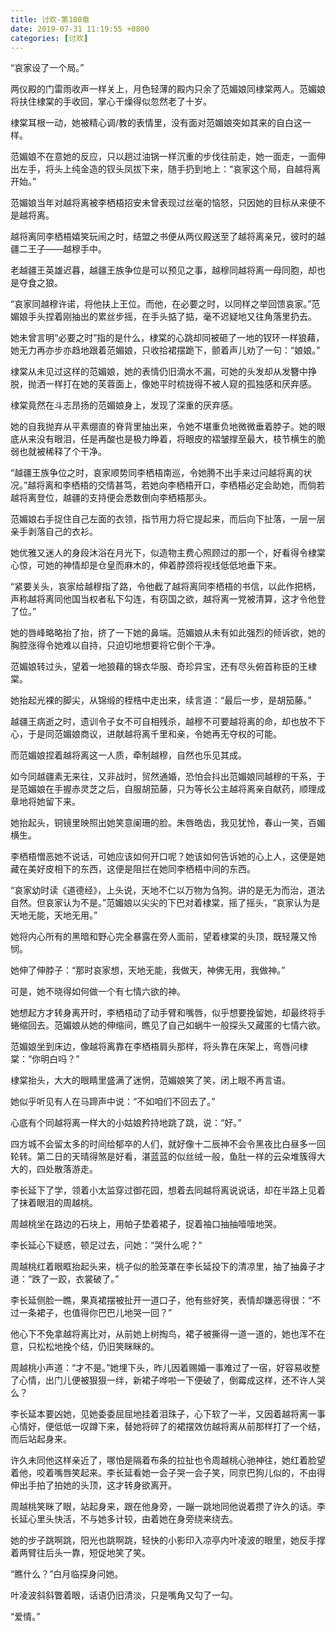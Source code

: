 ```yaml
---
title: 讨欢-第180章
date: 2019-07-31 11:19:55 +0800
categories: [讨欢]
---
```


“哀家设了一个局。”

两仪殿的门雷雨收声一样关上，月色轻薄的殿内只余了范媚娘同棣棠两人。范媚娘将扶住棣棠的手收回，掌心干燥得似忽然老了十岁。

棣棠耳根一动，她被精心调/教的表情里，没有面对范媚娘突如其来的自白这一样。

范媚娘不在意她的反应，只以趟过油锅一样沉重的步伐往前走，她一面走，一面伸出左手，将头上纯金造的钗头凤拔下来，随手扔到地上：“哀家这个局，自越将离开始。”

范媚娘当年对越将离被李栖梧招安未曾表现过丝毫的恼怒，只因她的目标从来便不是越将离。

越将离同李栖梧嬉笑玩闹之时，结盟之书便从两仪殿送至了越将离亲兄，彼时的越疆二王子——越穆手中。

老越疆王英雄迟暮，越疆王族争位是可以预见之事，越穆同越将离一母同胞，却也是夺食之狼。

“哀家同越穆许诺，将他扶上王位。而他，在必要之时，以同样之举回馈哀家。”范媚娘手头捏着刚抽出的累丝步摇，在手头掂了掂，毫不迟疑地又往角落里扔去。

她未曾言明“必要之时”指的是什么，棣棠的心跳却同被砸了一地的钗环一样狼藉，她无力再亦步亦趋地跟着范媚娘，只收拾裙摆跪下，颤着声儿劝了一句：“娘娘。”

棣棠从未见过这样的范媚娘，她的表情仍旧滴水不漏，可她的头发却从发簪中挣脱，抛洒一样打在她的芙蓉面上，像她平时梳拢得不被人窥的孤独感和厌弃感。

棣棠竟然在斗志昂扬的范媚娘身上，发现了深重的厌弃感。

她的自我抛弃从平素绷直的脊背里抽出来，令她不堪重负地微微垂着脖子。她的眼底从来没有眼泪，任是再酸也是极力睁着，将眼皮的褶皱撑至最大，枝节横生的脆弱也就被稀释了个干净。

“越疆王族争位之时，哀家顺势同李栖梧南巡，令她腾不出手来过问越将离的状况。”越将离和李栖梧的交情甚笃，若她向李栖梧开口，李栖梧必定会助她，而倘若越将离登位，越疆的支持便会悉数倒向李栖梧那头。

范媚娘右手捉住自己左面的衣领，指节用力将它提起来，而后向下扯落，一层一层亲手剥落自己的衣衫。

她优雅又迷人的身段沐浴在月光下，似造物主费心照顾过的那一个，好看得令棣棠心惊，可她的神情却是仓皇而麻木的，伸着脖颈将视线低低地垂下来。

“紧要关头，哀家给越穆指了路，令他截了越将离同李栖梧的书信，以此作把柄，声称越将离同他国当权者私下勾连，有窃国之欲，越将离一党被清算，这才令他登了位。”

她的唇峰略略抬了抬，挤了一下她的鼻端。范媚娘从未有如此强烈的倾诉欲，她的胸腔涨得令她难以自持，只迫切地想要将它倒个干净。

范媚娘转过头，望着一地狼藉的锦衣华服、奇珍异宝，还有尽头俯首称臣的王棣棠。

她抬起光裸的脚尖，从锦缎的桎梏中走出来，续言道：“最后一步，是胡笳藤。”

越疆王病逝之时，遗训令子女不可自相残杀，越穆不可要越将离的命，却也放不下心，于是同范媚娘商议，进献越将离千里和亲，令她再无夺权的可能。

而范媚娘捏着越将离这一人质，牵制越穆，自然也乐见其成。

如今同越疆素无来往，又非战时，贸然通婚，恐怕会抖出范媚娘同越穆的干系，于是范媚娘在手握赤灵芝之后，自服胡笳藤，只为等长公主越将离亲自献药，顺理成章地将她留下来。

她抬起头，铜镜里映照出她笑意阑珊的脸。朱唇皓齿，我见犹怜，春山一笑，百媚横生。

李栖梧憎恶她不说话，可她应该如何开口呢？她该如何告诉她的心上人，这便是她藏在美好皮相下的东西，这便是阻拦在她同李栖梧中间的东西。

“哀家幼时读《道德经》，上头说，天地不仁以万物为刍狗。讲的是无为而治，道法自然。但哀家认为不是。”范媚娘以尖尖的下巴对着棣棠，摇了摇头，“哀家认为是天地无能，天地无用。”

她将内心所有的黑暗和野心完全暴露在旁人面前，望着棣棠的头顶，既轻蔑又怜悯。

她伸了伸脖子：“那时哀家想，天地无能，我做天，神佛无用，我做神。”

可是，她不晓得如何做一个有七情六欲的神。

她想起方才转身离开时，李栖梧动了动手臂和嘴唇，似乎想要挽留她，却最终将手蜷缩回去。范媚娘从她的伸缩间，瞧见了自己如蜗牛一般探头又藏匿的七情六欲。

范媚娘坐到床边，像越将离靠在李栖梧肩头那样，将头靠在床架上，弯唇问棣棠：“你明白吗？”

棣棠抬头，大大的眼睛里盛满了迷惘，范媚娘笑了笑，闭上眼不再言语。

她似乎听见有人在马蹄声中说：“不如咱们不回去了。”

心底有个同越将离一样大的小姑娘矜持地跳了跳，说：“好。”

四方城不会留太多的时间给郁卒的人们，就好像十二辰神不会令黑夜比白昼多一回轮转。第二日的天晴得煞是好看，湛蓝蓝的似丝绒一般，鱼肚一样的云朵堆簇得大大的，四处散落游走。

李长延下了学，领着小太监穿过御花园，想着去同越将离说说话，却在半路上见着了抹着眼泪的周越桃。

周越桃坐在路边的石块上，用帕子垫着裙子，捉着袖口抽抽噎噎地哭。

李长延心下疑惑，顿足过去，问她：“哭什么呢？”

周越桃红着眼眶抬起头来，桃子似的脸笼罩在李长延投下的清凉里，抽了抽鼻子才道：“跌了一跤，衣裳破了。”

李长延侧脸一瞧，果真裙摆被扯开一道口子，他有些好笑，表情却嫌恶得很：“不过一条裙子，也值得你巴巴儿地哭一回？”

他心下不免拿越将离比对，从前她上树掏鸟，裙子被撕得一道一道的，她也浑不在意，只松松地挽个结，仍旧笑眯眯的。

周越桃小声道：“才不是。”她埋下头，昨儿因着赐婚一事难过了一宿，好容易收整了心情，出门儿便被狠狠一绊，新裙子哗啦一下便破了，倒霉成这样，还不许人哭么？

李长延本要凶她，见她委委屈屈地挂着泪珠子，心下软了一半，又因着越将离一事心情好，便低低一叹蹲下来，替她将碎了的裙摆效仿越将离从前那样打了一个结，而后站起身来。

许久未同他这样亲近了，哪怕是隔着布条的拉扯也令周越桃心驰神往，她红着脸望着他，咬着嘴唇笑起来。李长延看她一会子哭一会子笑，同京巴狗儿似的，不由得伸出手拍了拍她的头顶，这才转身欲离开。

周越桃笑眯了眼，站起身来，跟在他身旁，一蹦一跳地同他说着攒了许久的话。李长延心里头快活，不与她多计较，由着她在身旁绕来绕去。

她的步子跳啊跳，阳光也跳啊跳，轻快的小影印入凉亭内叶凌波的眼里，她反手撑着两臂往后头一靠，短促地笑了笑。

“瞧什么？”白月临探身问她。

叶凌波斜斜瞥着眼，话语仍旧清淡，只是嘴角又勾了一勾。

“爱情。”

